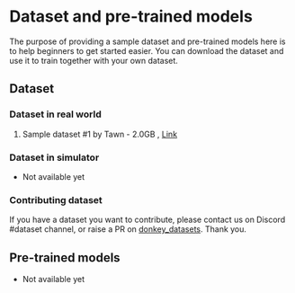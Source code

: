 # Dataset and pre-trained models

The purpose of providing a sample dataset and pre-trained models here is to help beginners to get started easier. You can download the dataset and use it to train together with your own dataset. 


## Dataset

### Dataset in real world

1. Sample dataset #1 by Tawn - 2.0GB , [Link](https://github.com/autorope/donkey_datasets)

### Dataset in simulator

- Not available yet


### Contributing dataset

If you have a dataset you want to contribute, please contact us on Discord #dataset channel, or raise a PR on [donkey_datasets](https://github.com/autorope/donkey_datasets). Thank you.


## Pre-trained models
- Not available yet

